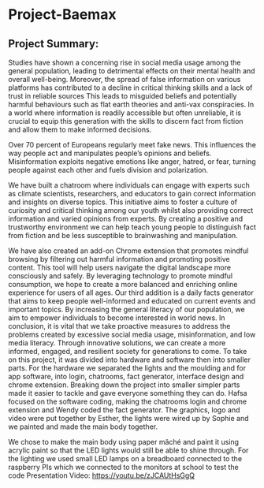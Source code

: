 ﻿# Project-Baemax
## Project Summary: 
Studies have shown a concerning rise in social media usage among the
general population, leading to detrimental effects on their mental health and overall well-being.
Moreover, the spread of false information on various platforms has contributed to a decline in
critical thinking skills and a lack of trust in reliable sources This leads to misguided beliefs and
potentially harmful behaviours such as flat earth theories and anti-vax conspiracies. In a world
where information is readily accessible but often unreliable, it is crucial to equip this generation
with the skills to discern fact from fiction and allow them to make informed decisions.

Over 70 percent of Europeans regularly meet fake news. This influences the way people act and
manipulates people’s opinions and beliefs. Misinformation exploits negative emotions like
anger, hatred, or fear, turning people against each other and fuels division and polarization.

We have built a chatroom where individuals can engage with experts such as climate scientists,
researchers, and educators to gain correct information and insights on diverse topics. This
initiative aims to foster a culture of curiosity and critical thinking among our youth whilst also
providing correct information and varied opinions from experts. By creating a positive and
trustworthy environment we can help teach young people to distinguish fact from fiction and be
less susceptible to brainwashing and manipulation.

We have also created an add-on Chrome extension that promotes mindful browsing by filtering
out harmful information and promoting positive content. This tool will help users navigate the
digital landscape more consciously and safely. By leveraging technology to promote mindful
consumption, we hope to create a more balanced and enriching online experience for users of all
ages.
Our third addition is a daily facts generator that aims to keep people well-informed and
educated on current events and important topics. By increasing the general literacy of our
population, we aim to empower individuals to become interested in world news.
In conclusion, it is vital that we take proactive measures to address the problems created by
excessive social media usage, misinformation, and low media literacy. Through innovative
solutions, we can create a more informed, engaged, and resilient society for generations to come.
To take on this project, it was divided into hardware and software then into smaller parts. For
the hardware we separated the lights and the moulding and for app software, into login,
chatrooms, fact generator, interface design and chrome extension. Breaking down the project
into smaller simpler parts made it easier to tackle and gave everyone something they can do.
Hafsa focused on the software coding, making the chatrooms login and chrome extension and
Wendy coded the fact generator. The graphics, logo and video were put together by Esther, the
lights were wired up by Sophie and we painted and made the main body together.

We chose to make the main body using paper mâché and paint it using acrylic paint so that the
LED lights would still be able to shine through. For the lighting we used small LED lamps on a
breadboard connected to the raspberry PIs which we connected to the monitors at school to test
the code
Presentation Video: https://youtu.be/zJCAUtHsGgQ
